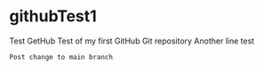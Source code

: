 # githubTest1
Test GetHub
Test of my first GitHub Git repository
Another line
    test
    
    Post change to main branch
